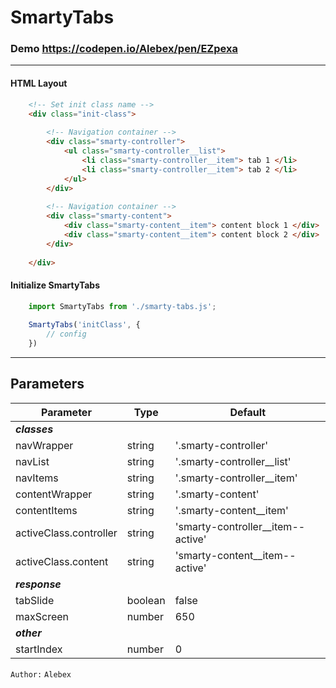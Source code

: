 SmartyTabs
==========
### Demo https://codepen.io/Alebex/pen/EZpexa

---------------------------------------------------------

#### HTML Layout
```html
    <!-- Set init class name -->
    <div class="init-class">
    
        <!-- Navigation container -->
        <div class="smarty-controller">
            <ul class="smarty-controller__list">
                <li class="smarty-controller__item"> tab 1 </li>
                <li class="smarty-controller__item"> tab 2 </li>
            </ul> 
        </div>
        
        <!-- Navigation container -->
        <div class="smarty-content">
            <div class="smarty-content__item"> content block 1 </div>
            <div class="smarty-content__item"> content block 2 </div>
        </div>
        
    </div>
```
#### Initialize SmartyTabs
```js
    import SmartyTabs from './smarty-tabs.js';
    
    SmartyTabs('initClass', {
        // config
    })
```

-------------------------------------------------------------------

## Parameters

Parameter                  | Type      | Default
---------------------------|-----------|--------------------------------------
_**classes**_              |           |                
navWrapper                 | string    | '.smarty-controller'
navList                    | string    | '.smarty-controller__list'
navItems                   | string    | '.smarty-controller__item'
contentWrapper             | string    | '.smarty-content'
contentItems               | string    | '.smarty-content__item'
activeClass.controller     | string    | 'smarty-controller__item--active'
activeClass.content        | string    | 'smarty-content__item--active'
_**response**_             |           |                          
tabSlide                   | boolean   | false
maxScreen                  | number    | 650            
_**other**_                |           |                 
startIndex                 | number    | 0

`Author:` `Alebex`
